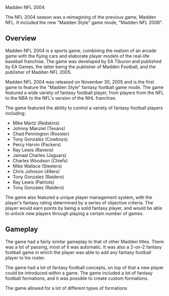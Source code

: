 Madden NFL 2004

The NFL 2004 season was a reimagining of the previous game, Madden NFL. It included the new "Madden Style" game mode, "Madden NFL 2006".

## Overview

Madden NFL 2004 is a sports game, combining the realism of an arcade game with the flying cars and elaborate player models of the real-life baseball franchise. The game was developed by EA Tiburon and published by EA Games, the latter being the publisher of Madden Football, and the publisher of Madden NFL 2005.

Madden NFL 2004 was released on November 30, 2005 and is the first game to feature the "Madden Style" fantasy football game mode. The game featured a wide variety of fantasy football player, from players from the NFL to the NBA to the NFL's version of the NHL franchise.

The game featured the ability to control a variety of fantasy football players including:

*   Mike Martz (Redskins)
*   Johnny Manziel (Texans)
*   Chad Pennington (Rooster)
*   Tony Gonzalez (Cowboys)
*   Percy Harvin (Packers)
*   Ray Lewis (Ravens)
*   Jamaal Charles (Jaguars)
*   Charles Woodson (Chiefs)
*   Mike Wallace (Steelers)
*   Chris Johnson (49ers)
*   Tony Gonzalez (Raiders)
*   Ray Lewis (Patriots)
*   Tony Gonzalez (Raiders)

The game also featured a unique player management system, with the player's fantasy rating determined by a series of objective criteria. The player would earn points by being a solid fantasy player, and would be able to unlock new players through playing a certain number of games.

## Gameplay

The game had a fairly similar gameplay to that of other Madden titles. There was a lot of passing, most of it was automatic. It was also a 2-on-2 fantasy football game in which the player was able to add any fantasy football player to his roster.

The game had a lot of fantasy football concepts, on top of that a new player could be introduced within a game. The game included a lot of fantasy football formations, and it was possible to create custom formations.

The game allowed for a lot of different types of formations